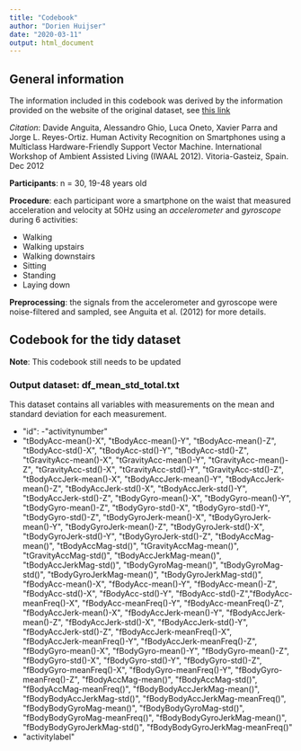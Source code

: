 ```yaml
---
title: "Codebook"
author: "Dorien Huijser"
date: "2020-03-11"
output: html_document
---
```


## General information
The information included in this codebook was derived by the information provided on the website of the original dataset, see [this link](http://archive.ics.uci.edu/ml/datasets/Human+Activity+Recognition+Using+Smartphones)

*Citation*: Davide Anguita, Alessandro Ghio, Luca Oneto, Xavier Parra and Jorge L. Reyes-Ortiz. Human Activity Recognition on Smartphones using a Multiclass Hardware-Friendly Support Vector Machine. International Workshop of Ambient Assisted Living (IWAAL 2012). Vitoria-Gasteiz, Spain. Dec 2012

**Participants**: n = 30, 19-48 years old

**Procedure**: each participant wore a smartphone on the waist that measured acceleration and velocity at 50Hz using an *accelerometer* and *gyroscope* during 6 activities:

- Walking
- Walking upstairs
- Walking downstairs
- Sitting
- Standing
- Laying down

**Preprocessing**: the signals from the accelerometer and gyroscope were noise-filtered and sampled, see Anguita et al. (2012) for more details.

## Codebook for the tidy dataset
**Note**: This codebook still needs to be updated

### Output dataset: df_mean_std_total.txt
This dataset contains all variables with measurements on the mean and standard deviation for each measurement.

- "id":
-"activitynumber"
- "tBodyAcc-mean()-X", "tBodyAcc-mean()-Y", "tBodyAcc-mean()-Z", "tBodyAcc-std()-X", "tBodyAcc-std()-Y", "tBodyAcc-std()-Z", "tGravityAcc-mean()-X", "tGravityAcc-mean()-Y", "tGravityAcc-mean()-Z", "tGravityAcc-std()-X", "tGravityAcc-std()-Y", "tGravityAcc-std()-Z", "tBodyAccJerk-mean()-X", "tBodyAccJerk-mean()-Y", "tBodyAccJerk-mean()-Z", "tBodyAccJerk-std()-X", "tBodyAccJerk-std()-Y", "tBodyAccJerk-std()-Z", "tBodyGyro-mean()-X", "tBodyGyro-mean()-Y", "tBodyGyro-mean()-Z", "tBodyGyro-std()-X", "tBodyGyro-std()-Y", "tBodyGyro-std()-Z", "tBodyGyroJerk-mean()-X", "tBodyGyroJerk-mean()-Y", "tBodyGyroJerk-mean()-Z", "tBodyGyroJerk-std()-X", "tBodyGyroJerk-std()-Y", "tBodyGyroJerk-std()-Z", "tBodyAccMag-mean()", "tBodyAccMag-std()", "tGravityAccMag-mean()", "tGravityAccMag-std()", "tBodyAccJerkMag-mean()", "tBodyAccJerkMag-std()", "tBodyGyroMag-mean()", "tBodyGyroMag-std()", "tBodyGyroJerkMag-mean()", "tBodyGyroJerkMag-std()", "fBodyAcc-mean()-X", "fBodyAcc-mean()-Y", "fBodyAcc-mean()-Z", "fBodyAcc-std()-X", "fBodyAcc-std()-Y", "fBodyAcc-std()-Z","fBodyAcc-meanFreq()-X", "fBodyAcc-meanFreq()-Y", "fBodyAcc-meanFreq()-Z", "fBodyAccJerk-mean()-X", "fBodyAccJerk-mean()-Y", "fBodyAccJerk-mean()-Z", "fBodyAccJerk-std()-X", "fBodyAccJerk-std()-Y", "fBodyAccJerk-std()-Z", "fBodyAccJerk-meanFreq()-X", "fBodyAccJerk-meanFreq()-Y", "fBodyAccJerk-meanFreq()-Z", "fBodyGyro-mean()-X", "fBodyGyro-mean()-Y", "fBodyGyro-mean()-Z", "fBodyGyro-std()-X", "fBodyGyro-std()-Y", "fBodyGyro-std()-Z", "fBodyGyro-meanFreq()-X", "fBodyGyro-meanFreq()-Y", "fBodyGyro-meanFreq()-Z", "fBodyAccMag-mean()", "fBodyAccMag-std()", "fBodyAccMag-meanFreq()", "fBodyBodyAccJerkMag-mean()", "fBodyBodyAccJerkMag-std()", "fBodyBodyAccJerkMag-meanFreq()", "fBodyBodyGyroMag-mean()", "fBodyBodyGyroMag-std()", "fBodyBodyGyroMag-meanFreq()", "fBodyBodyGyroJerkMag-mean()", "fBodyBodyGyroJerkMag-std()", "fBodyBodyGyroJerkMag-meanFreq()"
- "activitylabel"